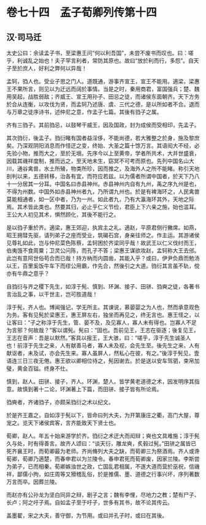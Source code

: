 # 卷七十四　孟子荀卿列传第十四

## 汉·司马迁

太史公曰：余读孟子书，至梁惠王问“何以利吾国”，未尝不废书而叹也。曰：嗟乎，利诚乱之始也！夫子罕言利者，常防其原也。故曰“放於利而行，多怨”。自天子至於庶人，好利之弊何以异哉！  
  
孟轲，驺人也。受业子思之门人。道既通，游事齐宣王，宣王不能用。適梁，梁惠王不果所言，则见以为迂远而阔於事情。当是之时，秦用商君，富国强兵；楚、魏用吴起，战胜弱敌；齐威王、宣王用孙子、田忌之徒，而诸侯东面朝齐。天下方务於合从连衡，以攻伐为贤，而孟轲乃述唐、虞、三代之德，是以所如者不合。退而与万章之徒序诗书，述仲尼之意，作孟子七篇。其後有驺子之属。  
  
齐有三驺子。其前驺忌，以鼓琴干威王，因及国政，封为成侯而受相印，先孟子。  
  
其次驺衍，後孟子。驺衍睹有国者益淫侈，不能尚德，若大雅整之於身，施及黎庶矣。乃深观阴阳消息而作怪迂之变，终始、大圣之篇十馀万言。其语闳大不经，必先验小物，推而大之，至於无垠。先序今以上至黄帝，学者所共术，大并世盛衰，因载其禨祥度制，推而远之，至天地未生，窈冥不可考而原也。先列中国名山大川，通谷禽兽，水土所殖，物类所珍，因而推之，及海外人之所不能睹。称引天地剖判以来，五德转移，治各有宜，而符应若兹。以为儒者所谓中国者，於天下乃八十一分居其一分耳。中国名曰赤县神州。赤县神州内自有九州，禹之序九州是也，不得为州数。中国外如赤县神州者九，乃所谓九州也。於是有裨海环之，人民禽兽莫能相通者，如一区中者，乃为一州。如此者九，乃有大瀛海环其外，天地之际焉。其术皆此类也。然要其归，必止乎仁义节俭，君臣上下六亲之施，始也滥耳。王公大人初见其术，惧然顾化，其後不能行之。  
  
是以驺子重於齐。適梁，惠王郊迎，执宾主之礼。適赵，平原君侧行撇席。如燕，昭王拥彗先驱，请列弟子之座而受业，筑碣石宫，身亲往师之。作主运。其游诸侯见尊礼如此，岂与仲尼菜色陈蔡，孟轲困於齐梁同乎哉！故武王以仁义伐纣而王，伯夷饿不食周粟；卫灵公问陈，而孔子不答；梁惠王谋欲攻赵，孟轲称大王去邠。此岂有意阿世俗苟合而已哉！持方枘而内圆凿，其能入乎？或曰，伊尹负鼎而勉汤以王，百里奚饭牛车下而缪公用霸，作先合，然後引之大道。驺衍其言虽不轨，傥亦有牛鼎之意乎？  
  
自驺衍与齐之稷下先生，如淳于髡、慎到、环渊、接子、田骈、驺奭之徒，各著书言治乱之事，以干世主，岂可胜道哉！  
  
淳于髡，齐人也。博闻强记，学无所主。其谏说，慕晏婴之为人也，然而承意观色为务。客有见髡於梁惠王，惠王屏左右，独坐而再见之，终无言也。惠王怪之，以让客曰：“子之称淳于先生，管、晏不及，及见寡人，寡人未有得也。岂寡人不足为言邪？何故哉？”客以谓髡。髡曰：“固也。吾前见王，王志在驱逐；後复见王，王志在音声：吾是以默然。”客具以报王，王大骇，曰：“嗟乎，淳于先生诚圣人也！前淳于先生之来，人有献善马者，寡人未及视，会先生至。後先生之来，人有献讴者，未及试，亦会先生来。寡人虽屏人，然私心在彼，有之。”後淳于髡见，壹语连三日三夜无倦。惠王欲以卿相位待之，髡因谢去。於是送以安车驾驷，束帛加璧，黄金百镒。终身不仕。  
  
慎到，赵人。田骈、接子，齐人。环渊，楚人。皆学黄老道德之术，因发明序其指意。故慎到著十二论，环渊著上下篇，而田骈、接子皆有所论焉。  
  
驺奭者，齐诸驺子，亦颇采驺衍之术以纪文。  
  
於是齐王嘉之，自如淳于髡以下，皆命曰列大夫，为开第康庄之衢，高门大屋，尊宠之。览天下诸侯宾客，言齐能致天下贤士也。  
  
荀卿，赵人。年五十始来游学於齐。驺衍之术迂大而闳辩；奭也文具难施；淳于髡久与处，时有得善言。故齐人颂曰：“谈天衍，雕龙奭，炙毂过髡。”田骈之属皆已死齐襄王时，而荀卿最为老师。齐尚脩列大夫之缺，而荀卿三为祭酒焉。齐人或谗荀卿，荀卿乃適楚，而春申君以为兰陵令。春申君死而荀卿废，因家兰陵。李斯尝为弟子，已而相秦。荀卿嫉浊世之政，亡国乱君相属，不遂大道而营於巫祝，信禨祥，鄙儒小拘，如庄周等又猾稽乱俗，於是推儒、墨、道德之行事兴坏，序列著数万言而卒。因葬兰陵。  
  
而赵亦有公孙龙为坚白同异之辩，剧子之言；魏有李悝，尽地力之教；楚有尸子、长卢；阿之吁子焉。自如孟子至于吁子，世多有其书，故不论其传云。  
  
盖墨翟，宋之大夫，善守御，为节用。或曰并孔子时，或曰在其後。  
  
